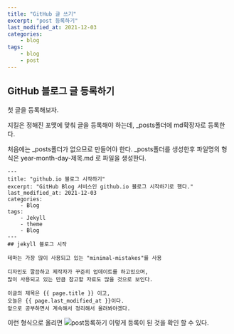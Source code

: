 ```yaml
--- 
title: "GitHub 글 쓰기" 
excerpt: "post 등록하기" 
last_modified_at: 2021-12-03
categories: 
    - blog
tags: 
    - blog 
    - post
--- 
```

## GitHub 블로그 글 등록하기

첫 글을 등록해보자.

지킬은 정해진 포맷에 맞춰 글을 등록해야 하는데, _posts폴더에 md확장자로 등록한다.

처음에는 _posts폴더가 없으므로 만들어야 한다.
_posts폴더를 생성한후 파일명의 형식은 year-month-day-제목.md 로 파일을 생성한다.

```
--- 
title: "github.io 블로그 시작하기" 
excerpt: "GitHub Blog 서비스인 github.io 블로그 시작하기로 했다." 
last_modified_at: 2021-12-03
categories: 
    - Blog 
tags: 
    - Jekyll
    - theme 
    - Blog 
--- 
## jekyll 블로그 시작 

테마는 가장 많이 사용되고 있는 "minimal-mistakes"를 사용

디자인도 깔끔하고 제작자가 꾸준히 업데이트를 하고있으며, 
많이 사용되고 있는 만큼 참고할 자료도 많을 것으로 보인다.

이글의 제목은 {{ page.title }} 이고,
오늘은 {{ page.last_modified_at }}이다.
앞으로 공부하면서 계속해서 정리해서 올려봐야겠다.
```

이런 형식으로 올리면 
![post등록하기](https://user-images.githubusercontent.com/34855369/144614561-69bbe98a-3797-4e7d-8209-399fe73e4690.png)
이렇게 등록이 된 것을 확인 할 수 있다.

